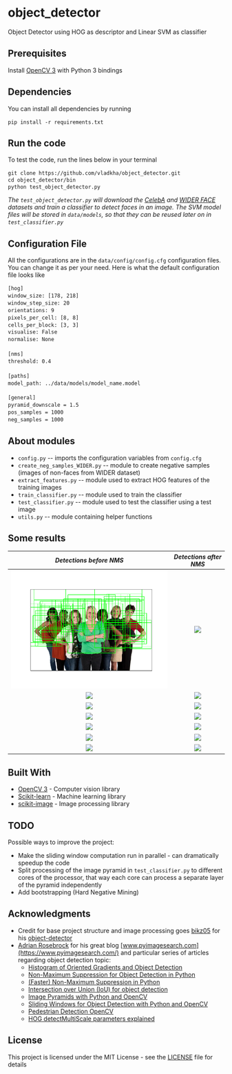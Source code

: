 # object_detector
Object Detector using HOG as descriptor and Linear SVM as classifier


## Prerequisites
Install [OpenCV 3](https://github.com/opencv/opencv) with Python 3 bindings


## Dependencies
You can install all dependencies by running
```shell
pip install -r requirements.txt
```


## Run the code
To test the code, run the lines below in your terminal

```shell
git clone https://github.com/vladkha/object_detector.git
cd object_detector/bin
python test_object_detector.py
```

_The `test_object_detector.py` will download the
[CelebA](http://mmlab.ie.cuhk.edu.hk/projects/CelebA.html) and [WIDER FACE](http://mmlab.ie.cuhk.edu.hk/projects/WIDERFace/)
datasets and train a classifier to detect faces in an image.
The SVM model files will be stored in `data/models`,
so that they can be reused later on in `test_classifier.py`_


## Configuration File
All the configurations are in the `data/config/config.cfg` configuration files.
You can change it as per your need.
Here is what the default configuration file looks like

```bash
[hog]
window_size: [178, 218]
window_step_size: 20
orientations: 9
pixels_per_cell: [8, 8]
cells_per_block: [3, 3]
visualise: False
normalise: None

[nms]
threshold: 0.4

[paths]
model_path: ../data/models/model_name.model

[general]
pyramid_downscale = 1.5
pos_samples = 1000
neg_samples = 1000
```


## About modules
* `config.py` -- imports the configuration variables from `config.cfg`
* `create_neg_samples_WIDER.py` -- module to create negative samples (images of non-faces from WIDER dataset)
* `extract_features.py` -- module used to extract HOG features of the training images
* `train_classifier.py` -- module used to train the classifier
* `test_classifier.py` -- module used to test the classifier using a test image
* `utils.py` -- module containing helper functions


## Some results
_Detections before NMS_             |  _Detections after NMS_
:-------------------------:|:-------------------------:
![](images/1.png) |  ![](.github/2.png)
![](.github/3.png) |  ![](.github/4.png)
![](.github/5.png) |  ![](.github/6.png)
![](.github/7.png) |  ![](.github/8.png)
![](.github/9.png) |  ![](.github/10.png)
![](.github/11.png) |  ![](.github/12.png)
![](.github/13.png) |  ![](.github/14.png)


## Built With
* [OpenCV 3](https://github.com/opencv/opencv) - Computer vision library
* [Scikit-learn](https://github.com/scikit-learn/scikit-learn) - Machine learning library
* [scikit-image](https://github.com/scikit-image/scikit-image) - Image processing library


## TODO
Possible ways to improve the project:
* Make the sliding window computation run in parallel - can dramatically speedup the code
* Split processing of the image pyramid in `test_classifier.py` to different cores of the processor, that way each core can process a separate layer of the pyramid independently
* Add bootstrapping (Hard Negative Mining)


## Acknowledgments
* Credit for base project structure and image processing goes [bikz05](https://github.com/bikz05) for his [object-detector](https://github.com/bikz05/object-detector)
* [Adrian Rosebrock](https://github.com/jrosebr1) for his great blog [www.pyimagesearch.com](https://www.pyimagesearch.com/) and particular series of articles regarding object detection topic:
    - [Histogram of Oriented Gradients and Object Detection](https://www.pyimagesearch.com/2014/11/10/histogram-oriented-gradients-object-detection/)
    - [Non-Maximum Suppression for Object Detection in Python](https://www.pyimagesearch.com/2014/11/17/non-maximum-suppression-object-detection-python/)
    - [(Faster) Non-Maximum Suppression in Python](https://www.pyimagesearch.com/2015/02/16/faster-non-maximum-suppression-python/)
    - [Intersection over Union (IoU) for object detection](https://www.pyimagesearch.com/2016/11/07/intersection-over-union-iou-for-object-detection/)
    - [Image Pyramids with Python and OpenCV](https://www.pyimagesearch.com/2015/03/16/image-pyramids-with-python-and-opencv/)
    - [Sliding Windows for Object Detection with Python and OpenCV](https://www.pyimagesearch.com/2015/03/23/sliding-windows-for-object-detection-with-python-and-opencv/)
    - [Pedestrian Detection OpenCV](https://www.pyimagesearch.com/2015/11/09/pedestrian-detection-opencv/)
    - [HOG detectMultiScale parameters explained](https://www.pyimagesearch.com/2015/11/16/hog-detectmultiscale-parameters-explained/)


## License
This project is licensed under the MIT License - see the [LICENSE](LICENSE.md) file for details
